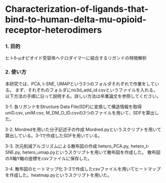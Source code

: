 # Characterization-of-ligands-that-bind-to-human-delta-mu-opioid-receptor-heterodimers
### 1. 目的
ヒトδ-μオピオイド受容体ヘテロダイマーに結合するリガンドの特徴解析

### 2. 使い方
本研究では、PCA, t-SNE, UMAPという3つのフォルダそれぞれで作業をしている。 まず、それぞれのフォルダにno3d_add_id.csvというファイルを入れる。 以下方法の手順に沿って説明する。詳しい方法は卒業論文を参照してください。

3-1. 各リガンドをStructure Data File(SDF)に変換して構造情報を取得 uniD.csv, uniM.csv, M_DM_D_ID.csvの3つのファイルを用いて、SDFを算出した。

3-2. Mordredを用いた分子記述子の作成 Mordred.pyというスクリプトを用いて算出している。3-1で作成したSDFを用いている。

3-3. 次元削減アルゴリズムによる散布図の作成 hetero_PCA.py, hetero_t-SNE.py, hetero_umap.pyというスクリプトを用いて散布図を作成した。 散布図のX軸Y軸の座標をcsvファイルに保存した。

3-4. 散布図のヒートマップ化 3-3で作成したcsvファイルを用いてヒートマップを作成した。heatmap.pyというスクリプトを用いた。
